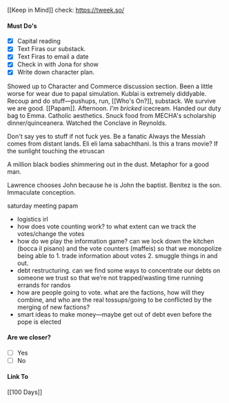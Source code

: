[[Keep in Mind]]
check: https://tweek.so/
#### Must Do's
- [x] Capital reading
- [x] Text Firas our substack. 
- [x] Text Firas to email a date
- [x] Check in with Jona for show
- [x] Write down character plan.

Showed up to Character and Commerce discussion section. Been a little worse for wear due to papal simulation. Kublai is extremely diddyable. Recoup and do stuff—pushups, run, [[Who's On?]], substack. We survive we are good. [[Papam]]. Afternoon. *I'm bricked* icecream. Handed our duty bag to Emma. Catholic aesthetics. Snuck food from MECHA's scholarship dinner/quinceanera. Watched the Conclave in Reynolds.

Don't say yes to stuff if not fuck yes.
Be a fanatic
Always the Messiah comes from distant lands.
Eli eli lama sabachthani.
Is this a trans movie?
If the sunlight touching the etruscan 

A million black bodies shimmering out in the dust. 
Metaphor for a good man.

Lawrence chooses John because he is John the baptist. Benitez is the son. Immaculate conception.

saturday meeting papam
- logistics irl
- how does vote counting work? to what extent can we track the votes/change the votes
- how do we play the information game? can we lock down the kitchen (bocca il pisano) and the vote counters (maffeis) so that we monopolize being able to 1. trade information about votes 2. smuggle things in and out.
- debt restructuring. can we find some ways to concentrate our debts on someone we trust so that we’re not trapped/wasting time running errands for randos 
- how are people going to vote. what are the factions, how will they combine, and who are the real tossups/going to be conflicted by the merging of new factions?
- smart ideas to make money—maybe get out of debt even before the pope is elected
#### Are we closer?
- [ ] Yes
- [ ] No
#### Link To
[[100 Days]]